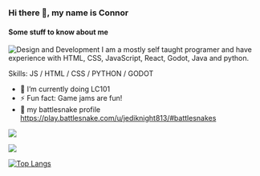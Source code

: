 ### Hi there 👋, my name is Connor
#### Some stuff to know about me
![Design and Development](https://libg.s3.us-east-2.amazonaws.com/download/Its-Time-To-Program-Something.jpg)
I am a mostly self taught programer and have experience with HTML, CSS, JavaScript, React, Godot, Java and python.

Skills:  JS / HTML / CSS / PYTHON / GODOT

- 🌱 I’m currently doing LC101
- ⚡ Fun fact: Game jams are fun!
- 🐍 my battlesnake profile https://play.battlesnake.com/u/jediknight813/#battlesnakes 


<img
    src="https://github-readme-stats.vercel.app/api?username=jediknight813&show_icons=true&theme=react&&hide_border=true&&PAT_1"
  />

<img
    src="https://github-readme-streak-stats.herokuapp.com/?user=jediknight813&&theme=react&&hide_border=true"
  />

[![Top Langs](https://github-readme-stats.vercel.app/api/top-langs/?username=jediknight813&layout=compact&theme=react)
](https://github.com/jediknight813/github-readme-stats&theme=react)



